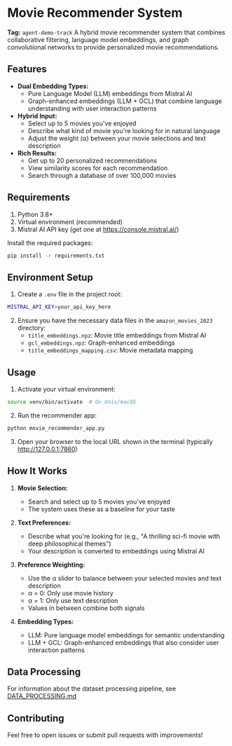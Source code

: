 # Movie Recommender System
**Tag:** `agent-demo-track`
A hybrid movie recommender system that combines collaborative filtering, language model embeddings, and graph convolutional networks to provide personalized movie recommendations.

## Features

- **Dual Embedding Types:**
  - Pure Language Model (LLM) embeddings from Mistral AI
  - Graph-enhanced embeddings (LLM + GCL) that combine language understanding with user interaction patterns
- **Hybrid Input:**
  - Select up to 5 movies you've enjoyed
  - Describe what kind of movie you're looking for in natural language
  - Adjust the weight (α) between your movie selections and text description
- **Rich Results:**
  - Get up to 20 personalized recommendations
  - View similarity scores for each recommendation
  - Search through a database of over 100,000 movies

## Requirements

1. Python 3.8+
2. Virtual environment (recommended)
3. Mistral AI API key (get one at https://console.mistral.ai/)

Install the required packages:

```bash
pip install -r requirements.txt
```

## Environment Setup

1. Create a `.env` file in the project root:
```bash
MISTRAL_API_KEY=your_api_key_here
```

2. Ensure you have the necessary data files in the `amazon_movies_2023` directory:
   - `title_embeddings.npz`: Movie title embeddings from Mistral AI
   - `gcl_embeddings.npz`: Graph-enhanced embeddings
   - `title_embeddings_mapping.csv`: Movie metadata mapping

## Usage

1. Activate your virtual environment:
```bash
source venv/bin/activate  # On Unix/macOS
```

2. Run the recommender app:
```bash
python movie_recommender_app.py
```

3. Open your browser to the local URL shown in the terminal (typically http://127.0.0.1:7860)

## How It Works

1. **Movie Selection:**
   - Search and select up to 5 movies you've enjoyed
   - The system uses these as a baseline for your taste

2. **Text Preferences:**
   - Describe what you're looking for (e.g., "A thrilling sci-fi movie with deep philosophical themes")
   - Your description is converted to embeddings using Mistral AI

3. **Preference Weighting:**
   - Use the α slider to balance between your selected movies and text description
   - α = 0: Only use movie history
   - α = 1: Only use text description
   - Values in between combine both signals

4. **Embedding Types:**
   - LLM: Pure language model embeddings for semantic understanding
   - LLM + GCL: Graph-enhanced embeddings that also consider user interaction patterns

## Data Processing

For information about the dataset processing pipeline, see [DATA_PROCESSING.md](DATA_PROCESSING.md)

## Contributing

Feel free to open issues or submit pull requests with improvements! 